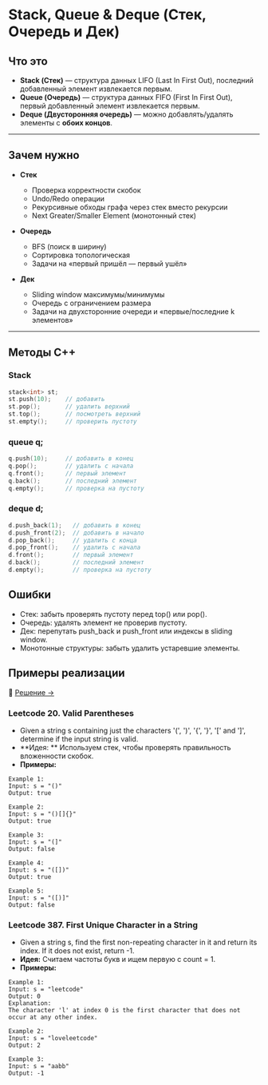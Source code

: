 # Stack, Queue & Deque (Стек, Очередь и Дек)

## Что это

- **Stack (Стек)** — структура данных LIFO (Last In First Out), последний добавленный элемент извлекается первым.  
- **Queue (Очередь)** — структура данных FIFO (First In First Out), первый добавленный элемент извлекается первым.  
- **Deque (Двусторонняя очередь)** — можно добавлять/удалять элементы с **обоих концов**.

---

## Зачем нужно

- **Стек**
  - Проверка корректности скобок
  - Undo/Redo операции
  - Рекурсивные обходы графа через стек вместо рекурсии
  - Next Greater/Smaller Element (монотонный стек)
  
- **Очередь**
  - BFS (поиск в ширину)
  - Сортировка топологическая
  - Задачи на «первый пришёл — первый ушёл»
  
- **Дек**
  - Sliding window максимумы/минимумы
  - Очередь с ограничением размера
  - Задачи на двухсторонние очереди и «первые/последние k элементов»

---

## Методы C++

### Stack
```cpp
stack<int> st;
st.push(10);    // добавить
st.pop();       // удалить верхний
st.top();       // посмотреть верхний
st.empty();     // проверить пустоту
```
### queue<int> q;
```cpp
q.push(10);     // добавить в конец
q.pop();        // удалить с начала
q.front();      // первый элемент
q.back();       // последний элемент
q.empty();      // проверка на пустоту
```
### deque<int> d;
```cpp
d.push_back(1);   // добавить в конец
d.push_front(2);  // добавить в начало
d.pop_back();     // удалить с конца
d.pop_front();    // удалить с начала
d.front();        // первый элемент
d.back();         // последний элемент
d.empty();        // проверка на пустоту
```
## Ошибки

- Стек: забыть проверять пустоту перед top() или pop().
- Очередь: удалять элемент не проверив пустоту.
- Дек: перепутать push_back и push_front или индексы в sliding window.
- Монотонные структуры: забыть удалить устаревшие элементы.

## Примеры реализации
📄 [Решение →](./Examples.cpp)

### Leetcode 20. Valid Parentheses

  - Given a string s containing just the characters '(', ')', '{', '}', '[' and ']', determine if the input string is valid.
  - **Идея: ** Используем стек, чтобы проверять правильность вложенности скобок.
  - **Примеры:**
  ```
  Example 1:
  Input: s = "()"
  Output: true

  Example 2:
  Input: s = "()[]{}"
  Output: true

  Example 3:
  Input: s = "(]"
  Output: false

  Example 4:
  Input: s = "([])"
  Output: true

  Example 5:
  Input: s = "([)]"
  Output: false
```
### Leetcode 387. First Unique Character in a String

  - Given a string s, find the first non-repeating character in it and return its index. If it does not exist, return -1.
  - **Идея:** Считаем частоты букв и ищем первую с count = 1.
  - **Примеры:**
  ```
  Example 1:
  Input: s = "leetcode"
  Output: 0
  Explanation:
  The character 'l' at index 0 is the first character that does not occur at any other index.

  Example 2:
  Input: s = "loveleetcode"
  Output: 2

  Example 3:
  Input: s = "aabb"
  Output: -1
  ```
  


































